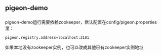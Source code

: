 ## pigeon-demo

### 
pigeon-demo运行需要依赖zookeeper，默认配置在config/pigeon.properties里：
```
pigeon.registry.address=localhost:2181
```
如果本地没有zookeeper实例，也可以改成其他已有zookeeper实例地址
